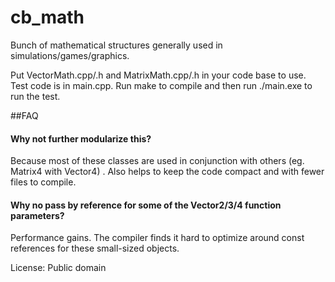 # cb_math

Bunch of mathematical structures generally used in simulations/games/graphics. 


Put VectorMath.cpp/.h and MatrixMath.cpp/.h in your code base to use.
Test code is in main.cpp.
Run make to compile and then run ./main.exe to run the test.

##FAQ
#### Why not further modularize this?
Because most of these classes are used in conjunction with others (eg. Matrix4 with Vector4) . Also helps to keep the code compact and with fewer files to compile.

#### Why no pass by reference for some of the Vector2/3/4 function parameters?
Performance gains. The compiler finds it hard to optimize around const references for these small-sized objects.

License: Public domain
